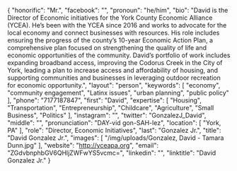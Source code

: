 {
  "honorific": "Mr.",
  "facebook": "",
  "pronoun": "he/him",
  "bio": "David is the Director of Economic initiatives for the York County Economic Alliance (YCEA). He’s been with the YCEA since 2016 and works to advocate for the local economy and connect businesses with resources. His role includes ensuring the progress of the county’s 10-year Economic Action Plan, a comprehensive plan focused on strengthening the quality of life and economic opportunities of the community. David’s portfolio of work includes expanding broadband access, improving the Codorus Creek in the City of York, leading a plan to increase access and affordability of housing, and supporting communities and businesses in leveraging outdoor recreation for economic opportunity.",
  "layout": "person",
  "keywords": [
    "economy",
    "community engagement",
    "Latinx issues",
    "urban planning",
    "public policy"
  ],
  "phone": "7177187847",
  "first": "David",
  "expertise": [
    "Housing",
    "Transportation",
    "Entrepreneurship",
    "Childcare",
    "Agriculture",
    "Small Business",
    "Politics"
  ],
  "instagram": "",
  "twitter": "GonzalezJ_David",
  "middle": "",
  "pronunciation": "DAY-vid gon-SAH-lez",
  "location": [
    "York, PA"
  ],
  "role": "Director, Economic Initiatives",
  "last": "Gonzalez Jr.",
  "title": "David Gonzalez Jr.",
  "images": [
    "/img/uploads/Gonzalez, David - Tamara Dunn.jpg"
  ],
  "website": "http://yceapa.org",
  "email": "ZGdvbnphbGV6QHljZWFwYS5vcmc=",
  "linkedin": "",
  "linktitle": "David Gonzalez Jr."
}
